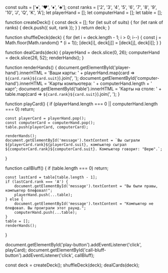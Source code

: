 const suits = ['♠', '♥', '♦', '♣'];
const ranks = ['2', '3', '4', '5', '6', '7', '8', '9', '10', 'J', 'Q', 'K', 'A'];
let playerHand = [];
let computerHand = [];
let table = [];

function createDeck() {
    const deck = [];
    for (let suit of suits) {
        for (let rank of ranks) {
            deck.push({ suit, rank });
        }
    }
    return deck;
}

function shuffleDeck(deck) {
    for (let i = deck.length - 1; i > 0; i--) {
        const j = Math.floor(Math.random() * (i + 1));
        [deck[i], deck[j]] = [deck[j], deck[i]];
    }
}

function dealCards(deck) {
    playerHand = deck.slice(0, 26);
    computerHand = deck.slice(26, 52);
    renderHands();
}

function renderHands() {
    document.getElementById('player-hand').innerHTML = 'Ваши карты: ' + playerHand.map(card => `${card.rank}${card.suit}`).join(', ');
    document.getElementById('computer-hand').innerHTML = 'Карты компьютера: ' + computerHand.length + ' карт';
    document.getElementById('table').innerHTML = 'Карты на столе: ' + table.map(card => `${card.rank}${card.suit}`).join(', ');
}

function playCard() {
    if (playerHand.length === 0 || computerHand.length === 0) return;

    const playerCard = playerHand.pop();
    const computerCard = computerHand.pop();
    table.push(playerCard, computerCard);

    renderHands();
    document.getElementById('message').textContent = `Вы сыграли ${playerCard.rank}${playerCard.suit}, компьютер сыграл ${computerCard.rank}${computerCard.suit}. Компьютер говорит: "Верю".`;
}

function callBluff() {
    if (table.length === 0) return;

    const lastCard = table[table.length - 1];
    if (lastCard.rank === 'A') {
        document.getElementById('message').textContent = "Вы были правы, компьютер блефовал!";
        playerHand.push(...table);
    } else {
        document.getElementById('message').textContent = "Компьютер не блефовал. Вы проиграли этот раунд.";
        computerHand.push(...table);
    }
    table = [];
    renderHands();
}

document.getElementById('play-button').addEventListener('click', playCard);
document.getElementById('call-bluff-button').addEventListener('click', callBluff);

const deck = createDeck();
shuffleDeck(deck);
dealCards(deck);